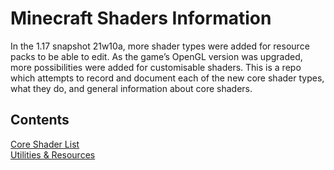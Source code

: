 # Minecraft Shaders Information

In the 1.17 snapshot 21w10a, more shader types were added for resource packs to be able to edit. As the game’s OpenGL version was upgraded, more possibilities were added for customisable shaders. This is a repo which attempts to record and document each of the new core shader types, what they do, and general information about core shaders.

## Contents
[Core Shader List](https://github.com/McTsts/mc-shaders-info/blob/main/Core%20Shader%20List.md)  
[Utilities & Resources](https://github.com/McTsts/mc-shaders-info/blob/main/Utilities%20%26%20Resources.md)
